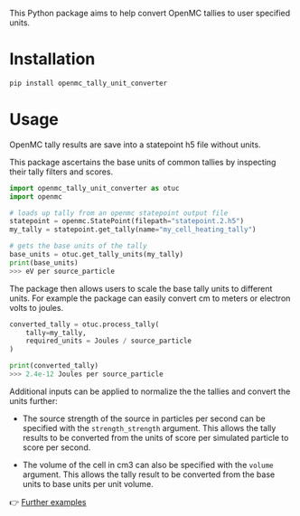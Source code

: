 
This Python package aims to help convert OpenMC tallies to user specified units.

# Installation

```bash
pip install openmc_tally_unit_converter
```

# Usage

OpenMC tally results are save into a statepoint h5 file without units.

This package ascertains the base units of common tallies by inspecting their tally filters and scores.

```python
import openmc_tally_unit_converter as otuc
import openmc

# loads up tally from an openmc statepoint output file
statepoint = openmc.StatePoint(filepath="statepoint.2.h5")
my_tally = statepoint.get_tally(name="my_cell_heating_tally")

# gets the base units of the tally
base_units = otuc.get_tally_units(my_tally)
print(base_units)
>>> eV per source_particle
```

The package then allows users to scale the base tally units to different units. For example the package can easily convert cm to meters or electron volts to joules.

```python
converted_tally = otuc.process_tally(
    tally=my_tally,
    required_units = Joules / source_particle
)

print(converted_tally)
>>> 2.4e-12 Joules per source_particle
```

Additional inputs can be applied to normalize the the tallies and convert the units further:

- The source strength of the source in particles per second can be specified with the ```strength_strength``` argument. This allows the tally results to be converted from the units of score per simulated particle to score per second.

- The volume of the cell in cm3 can also be specified with the ```volume``` argument. This allows the tally result to be converted from the base units to base units per unit volume.

:point_right: [Further examples](https://github.com/fusion-energy/openmc_tally_unit_converter/tree/main/examples)
